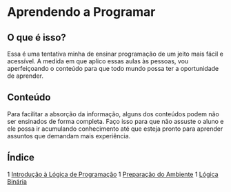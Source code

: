 # Aprendendo a Programar

## O que é isso?

Essa é uma tentativa minha de ensinar programação de um jeito mais fácil e acessível.
A medida em que aplico essas aulas às pessoas,
vou aperfeiçoando o conteúdo para que todo mundo possa ter a oportunidade de aprender.

## Conteúdo

Para facilitar a absorção da informação, alguns dos conteúdos podem não ser
ensinados de forma completa. Faço isso para que não assuste o aluno e ele possa
ir acumulando conhecimento até que esteja pronto para aprender assuntos que
demandam mais experiência.

## Índice

1 [Introdução à Lógica de Programação](livro/algoritmos-introducao.md)
1 [Preparação do Ambiente](livro/preparacao-do-ambiente.md)
1 [Lógica Binária](livro/logica-binaria.md)
